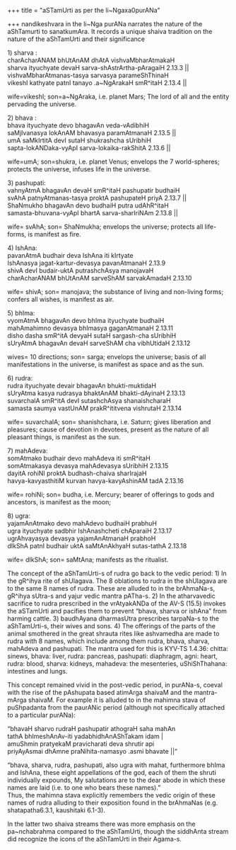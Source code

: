 +++
title = "aSTamUrti as per the li~Ngaxa0purANa"

+++
nandikeshvara in the li\~Nga purANa narrates the nature of the
aShTamurti to sanatkumAra. It records a unique shaiva tradition on the
nature of the aShTamUrti and their significance

1\) sharva :  
charAcharANAM bhUtAnAM dhAtA vishvaMbharAtmakaH  
sharva ityuchyate devaH sarva-shAstrArtha-pAragaiH 2.13.3 ||  
vishvaMbharAtmanas-tasya sarvasya parameShThinaH  
vikeshI kathyate patnI tanayo .a\~NgArakaH smR^itaH 2.13.4 ||

wife=vikeshI; son=a\~NgAraka, i.e. planet Mars; The lord of all and the
entity pervading the universe.

2\) bhava :  
bhava ityuchyate devo bhagavAn veda-vAdibhiH  
saMjIvanasya lokAnAM bhavasya paramAtmanaH 2.13.5 ||  
umA saMkIrtitA devI sutaH shukrashcha sUribhiH  
sapta-lokANDaka-vyApI sarva-lokaika-rakShitA 2.13.6 ||

wife=umA; son=shukra, i.e. planet Venus; envelops the 7 world-spheres;
protects the universe, infuses life in the universe.

3\) pashupati:  
vahnyAtmA bhagavAn devaH smR^itaH pashupatir budhaiH  
svAhA patnyAtmanas-tasya proktA pashupateH priyA 2.13.7 ||  
ShaNmukho bhagavAn devo budhaiH putra udAhR^itaH  
samasta-bhuvana-vyApI bhartA sarva-sharIriNAm 2.13.8 ||

wife= svAhA; son= ShaNmukha; envelops the universe; protects all
life-forms, is manifest as fire.

4\) IshAna:  
pavanAtmA budhair deva IshAna iti kIrtyate  
IshAnasya jagat-kartur-devasya pavanAtmanaH 2.13.9  
shivA devI budair-uktA putrashchAsya manojavaH  
charAcharANAM bhUtAnAM sarveShAM sarvakAmadaH 2.13.10

wife= shivA; son= manojava; the substance of living and non-living
forms; confers all wishes, is manifest as air.

5\) bhIma:  
vyomAtmA bhagavAn devo bhIma ityuchyate budhaiH  
mahAmahimno devasya bhImasya gaganAtmanaH 2.13.11  
disho dasha smR^itA devyaH sutaH sargash-cha sUribhiH  
sUryAtmA bhagavAn devaH sarveShAM cha vibhUtidaH 2.13.12

wives= 10 directions; son= sarga; envelops the universe; basis of all
manifestations in the universe, is manifest as space and as the sun.

6\) rudra:  
rudra ityuchyate devair bhagavAn bhukti-muktidaH  
sUryAtma kasya rudrasya bhaktAnAM bhakti-dAyinaH 2.13.13  
suvarchalA smR^itA devI sutashchAsya shanaishcharaH  
samasta saumya vastUnAM prakR^ititvena vishrutaH 2.13.14

wife= suvarchalA; son= shanishchara, i.e. Saturn; gives liberation and
pleasures; cause of devotion in devotees, present as the nature of all
pleasant things, is manifest as the sun.

7\) mahAdeva:  
somAtmako budhair devo mahAdeva iti smR^itaH  
somAtmakasya devasya mahAdevasya sUribhiH 2.13.15  
dayitA rohiNI proktA budhash-chaiva sharIrajaH  
havya-kavyasthitiM kurvan havya-kavyAshinAM tadA 2.13.16

wife= rohiNi; son= budha, i.e. Mercury; bearer of offerings to gods and
ancestors, is manifest as the moon;

8\) ugra:  
yajamAnAtmako devo mahAdevo budhaiH prabhuH  
ugra ityuchyate sadbhir IshAnashcheti chAparaiH 2.13.17  
ugrAhvayasya devasya yajamAnAtmanaH prabhoH  
dIkShA patnI budhair uktA saMtAnAkhyaH sutas-tathA 2.13.18

wife= dIkShA; son= saMtAna; manifests as the ritualist.

The concept of the aShTamUrti-s of rudra go back to the vedic period: 1)
In the gR^ihya rite of shUlagava. The 8 oblations to rudra in the
shUlagava are to the same 8 names of rudra. These are alluded to in the
brAhmaNa-s, gR^ihya sUtra-s and yajur vedic mantra pATha-s. 2) In the
atharvavedic sacrifice to rudra prescribed in the vrAtyakANDa of the
AV-S (15.5) invokes the aSTamUrti and pacifies them to prevent “bhava,
sharva or ishAna” from harming cattle. 3) baudhAyana dharmasUtra
prescribes tarpaNa-s to the aShTamUrti-s, their wives and sons. 4) The
offerings of the parts of the animal smothered in the great shrauta
rites like ashvamedha are made to rudra with 8 names, which include
among them rudra, bhava, sharva, mahAdeva and pashupati. The mantra used
for this is KYV-TS 1.4.36: chitta: sinews, bhava: liver, rudra:
pancreas, pashupati: diaphragm, agni: heart, rudra: blood, sharva:
kidneys, mahadeva: the mesenteries, uShiShThahana: intestines and lungs.

This concept remained vivid in the post-vedic period, in purANa-s,
coeval with the rise of the pAshupata based atimArga shaivaM and the
mantra-mArga shaivaM. For example it is alluded to in the mahimna stava
of puShpadanta from the paurANic period (although not specifically
attached to a particular purANa):

“bhavaH sharvo rudraH pashupatir athograH saha mahAn  
tathA bhImeshAnAv-iti yadabhidhAnAShTakam idam |  
amuShmin pratyekaM pravicharati deva shrutir api  
priyAyAsmai dhAmne praNihita-namasyo .asmi bhavate ||“

“bhava, sharva, rudra, pashupati, also ugra with mahat, furthermore
bhIma and IshAna, these eight appellations of the god, each of them the
shruti individually expounds, My salutations are to the dear abode in
which these names are laid (i.e. to one who bears these names).”  
Thus, the mahimna stava explicitly remembers the vedic origin of these
names of rudra alluding to their exposition found in the brAhmaNas (e.g.
shatapatha6.3.1, kaushitaki 6.1-3).

In the latter two shaiva streams there was more emphasis on the
pa\~nchabrahma compared to the aShTamUrti, though the siddhAnta stream
did recognize the icons of the aShTamUrti in their Agama-s.

